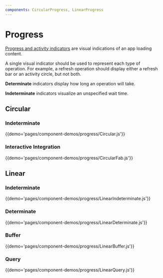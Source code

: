 ```yaml
---
components: CircularProgress, LinearProgress
---
```


# Progress

[Progress and activity indicators](https://material.google.com/components/progress-activity.html)
are visual indications of an app loading content.

A single visual indicator should be used to represent each type of operation.
For example, a refresh operation should display either a refresh bar or an activity circle, but not both.

**Determinate** indicators display how long an operation will take.

**Indeterminate** indicators visualize an unspecified wait time.

## Circular

### Indeterminate

{{demo='pages/component-demos/progress/Circular.js'}}

### Interactive Integration

{{demo='pages/component-demos/progress/CircularFab.js'}}

## Linear

### Indeterminate

{{demo='pages/component-demos/progress/LinearIndeterminate.js'}}

### Determinate

{{demo='pages/component-demos/progress/LinearDeterminate.js'}}

### Buffer

{{demo='pages/component-demos/progress/LinearBuffer.js'}}

### Query

{{demo='pages/component-demos/progress/LinearQuery.js'}}
